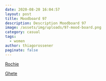 ```yaml
---
date: 2020-08-20 16:04:57
layout: post
title: Moodboard 97
description: Description Moodboard 97
image: /assets/img/uploads/97-mood-board.png
category: casual
tags:
  - women
author: thiagorossener
paginate: false
---
```

[Rochie](http://bit.do/fHFYj)

[Ghete](http://bit.do/fHFYn)